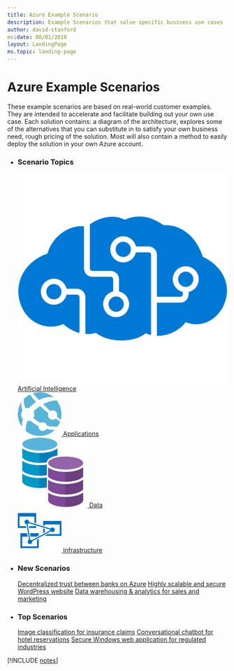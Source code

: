 ```yaml
---
title: Azure Example Scenario
description: Example Scenarios that solve specific business use cases
author: david-stanford
ms:date: 08/01/2018
layout: LandingPage
ms.topic: landing-page
---
```

# Azure Example Scenarios

These example scenarios are based on real-world customer examples. They are intended to accelerate and facilitate building out your own use case. Each solution contains: a diagram of the architecture, explores some of the alternatives that you can substitute in to satisfy your own business need, rough pricing of the solution.  Most will also contain a method to easily deploy the solution in your own Azure account.

<ul class="featuredContent">
    <li>
            <div class="cardPadding">
                <div class="card">
                    <div class="cardText">
                        <h3>Scenario Topics</h3>
                        <div class="card">
                            <a href="#ai-scenarios">
                                <img src="../_images/icons/cognitive.png" alt="">
                                <span>Artificial Intelligence</span>
                            </a>
                        </div>
                    </div>
                </div>
            </div>
        </li>
            <div class="cardPadding">
                <div class="card">
                    <div class="cardText">
                            <a href="#application-scenarios">
                                <img src="../_images/icons/app-service.svg" alt="">
                                <span>Applications</span>
                            </a>
                        </div>
                    </div>
                </div>
            </div>
                </li>
            <div class="cardPadding">
                <div class="card">
                    <div class="cardText">
                            <a href="#data-scenarios">
                                <img src="../_images/icons/data-guide.svg" alt="">
                                <span>Data</span>
                            </a>
                        </div>
                    </div>
                </div>
            </div>
                    </li>
            <div class="cardPadding">
                <div class="card">
                    <div class="cardText">
                            <a href="#infrastructure-scenarios">
                                <img src="../_images/icons/azure-analysis-service.svg" alt="" >
                                <span>Infrastructure</span>
                            </a>
                        </div>
                    </div>
                </div>
            </div>
    </li>
</ul>

<ul class="panelContent cardsL">
    <li>
        <div class="cardSize">
            <div class="cardPadding">
                <div class="card">
                    <div class="cardText">
                        <h3>New Scenarios</h3>
                        <a class="barLink" href="/azure/architecture/example-scenario/apps/ecommerce-search" data-linktype="absolute-path">Decentralized trust between banks on Azure</a>
                        <a class="barLink" href="/azure/architecture/example-scenario/infrastructure/wordpress" data-linktype="absolute-path">Highly scalable and secure WordPress website</a>
                        <a class="barLink" href="/azure/architecture/example-scenario/data/data-warehouse" data-linktype="absolute-path">Data warehousing & analytics for sales and marketing</a>
                    </div>
                </div>
            </div>
        </div>
    </li>
    <li>
        <div class="cardSize">
            <div class="cardPadding">
                <div class="card">
                    <div class="cardText">
                        <h3>Top Scenarios</h3>
                        <a class="barLink" href="/azure/architecture/example-scenario/ai/intelligent-apps-image-processing" data-linktype="absolute-path">Image classification for insurance claims</a>
                        <a class="barLink" href="/azure/architecture/example-scenario/apps/commerce-chatbot" data-linktype="absolute-path">Conversational chatbot for hotel reservations</a>
                        <a class="barLink" href="/azure/architecture/example-scenario/infrastructure/regulated-multitier-app" data-linktype="absolute-path">Secure Windows web application for regulated industries</a>
                    </div>
                </div>
            </div>
        </div>
    </li>
</ul>

[!INCLUDE [notes](./articles.md)]